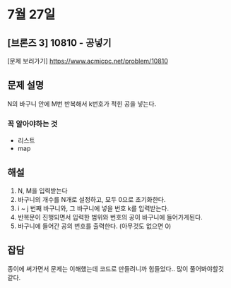 # 7월 27일

## [브론즈 3] 10810 - 공넣기

[문제 보러가기]
https://www.acmicpc.net/problem/10810

## 문제 설명

N의 바구니 안에 M번 반복해서 k번호가 적힌 공을 넣는다.

### 꼭 알아야하는 것

-   리스트
-   map

## 해설

1. N, M을 입력받는다
2. 바구니의 개수를 N개로 설정하고, 모두 0으로 초기화한다.
3. i ~ j 번째 바구니와, 그 바구니에 넣을 번호 k를 입력받는다.
4. 반복문이 진행되면서 입력한 범위와 번호의 공이 바구니에 들어가게된다.
5. 바구니에 들어간 공의 번호를 출력한다. (아무것도 없으면 0)

## 잡담

종이에 써가면서 문제는 이해했는데 코드로 만들려니까 힘들었다.. 많이 풀어봐야할것 같다.
